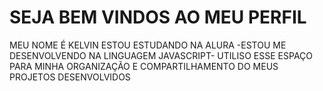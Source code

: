 # SEJA BEM VINDOS AO MEU PERFIL 
MEU NOME É KELVIN
ESTOU ESTUDANDO NA ALURA -ESTOU ME DESENVOLVENDO NA LINGUAGEM JAVASCRIPT- UTILISO ESSE ESPAÇO PARA MINHA ORGANIZAÇÃO E COMPARTILHAMENTO DO MEUS PROJETOS DESENVOLVIDOS 

